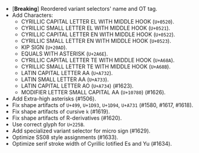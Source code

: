 * \[**Breaking**\] Reordered variant selectors' name and OT tag.
* Add Characters:
  - CYRILLIC CAPITAL LETTER EL WITH MIDDLE HOOK (`U+0520`).
  - CYRILLIC SMALL LETTER EL WITH MIDDLE HOOK (`U+0521`).
  - CYRILLIC CAPITAL LETTER EN WITH MIDDLE HOOK (`U+0522`).
  - CYRILLIC SMALL LETTER EN WITH MIDDLE HOOK (`U+0523`).
  - KIP SIGN (`U+20AD`).
  - EQUALS WITH ASTERISK (`U+2A6E`).
  - CYRILLIC CAPITAL LETTER TE WITH MIDDLE HOOK (`U+A68A`).
  - CYRILLIC SMALL LETTER TE WITH MIDDLE HOOK (`U+A68B`).
  - LATIN CAPITAL LETTER AA (`U+A732`).
  - LATIN SMALL LETTER AA (`U+A733`).
  - LATIN CAPITAL LETTER AO (`U+A734`) (#1623).
  - MODIFIER LETTER SMALL CAPITAL AA (`U+10780`) (#1626).
* Add Extra-high asterisks (#1506).
* Fix shape artifacts of `U+499`, `U+1D93`, `U+1D94`, `U+A731` (#1580, #1617, #1618).
* Fix shape artifacts of cursive `k` (#1619).
* Fix shape artifacts of R-derivatives (#1620).
* Use correct glyph for `U+225B`.
* Add specialized variant selector for micro sign (#1629).
* Optimize SS08 style assignments (#1633).
* Optimize serif stroke width of Cyrillic Iotified Es and Yu (#1634).
